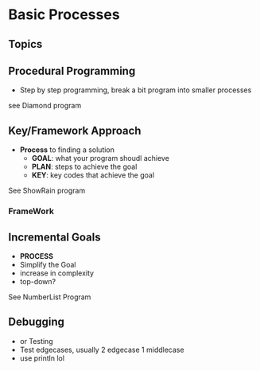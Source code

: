# Basic Processes

## Topics

## Procedural Programming

- Step by step programming, break a bit program into smaller processes

see Diamond program

## Key/Framework Approach

- **Process** to finding a solution
  - **GOAL**: what your program shoudl achieve
  - **PLAN**: steps to achieve the goal
  - **KEY**: key codes that achieve the goal

See ShowRain program

### FrameWork

## Incremental Goals

- **PROCESS**
- Simplify the Goal
- increase in complexity
- top-down?

See NumberList Program

## Debugging

- or Testing
- Test edgecases, usually 2 edgecase 1 middlecase
- use println lol